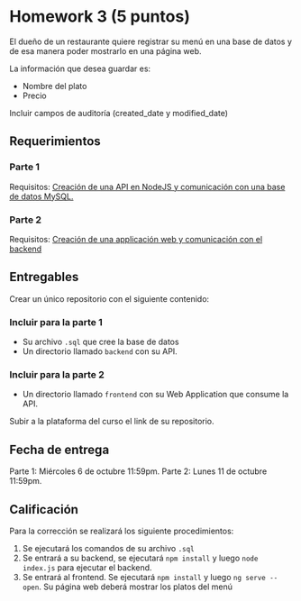 # Homework 3 (5 puntos)

El dueño de un restaurante quiere registrar su menú en una base de datos y de esa manera poder mostrarlo en una página web.

La información que desea guardar es:

- Nombre del plato
- Precio

Incluir campos de auditoría (created_date y modified_date)

## Requerimientos

### Parte 1

Requisitos: [Creación de una API en NodeJS y comunicación con una base de datos MySQL.](./hw3-part1.md)

### Parte 2

Requisitos: [Creación de una applicación web y comunicación con el backend](./hw3-part2.md)

## Entregables

Crear un único repositorio con el siguiente contenido:

### Incluir para la parte 1

- Su archivo `.sql` que cree la base de datos
- Un directorio llamado `backend` con su API.

### Incluir para la parte 2

- Un directorio llamado `frontend` con su Web Application que consume la API.

Subir a la plataforma del curso el link de su repositorio.

## Fecha de entrega

Parte 1: Miércoles 6 de octubre 11:59pm.
Parte 2: Lunes 11 de octubre 11:59pm.

## Calificación

Para la corrección se realizará los siguiente procedimientos:

1. Se ejecutará los comandos de su archivo `.sql`
2. Se entrará a su backend, se ejecutará `npm install` y luego `node index.js` para ejecutar el backend.
3. Se entrará al frontend. Se ejecutará `npm install` y luego `ng serve --open`. Su página web deberá mostrar los platos del menú